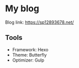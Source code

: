 # My blog
Blog link: https://sp12893678.net/

Tools
---
- Framework: Hexo
- Theme: Butterfly
- Optimizer: Gulp
